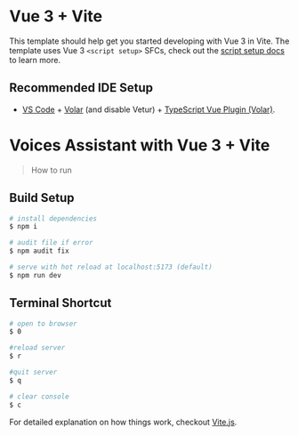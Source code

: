 # Vue 3 + Vite

This template should help get you started developing with Vue 3 in Vite. The template uses Vue 3 `<script setup>` SFCs, check out the [script setup docs](https://v3.vuejs.org/api/sfc-script-setup.html#sfc-script-setup) to learn more.

## Recommended IDE Setup

- [VS Code](https://code.visualstudio.com/) + [Volar](https://marketplace.visualstudio.com/items?itemName=Vue.volar) (and disable Vetur) + [TypeScript Vue Plugin (Volar)](https://marketplace.visualstudio.com/items?itemName=Vue.vscode-typescript-vue-plugin).

# Voices Assistant with Vue 3 + Vite

> How to run

## Build Setup

```bash
# install dependencies
$ npm i

# audit file if error
$ npm audit fix

# serve with hot reload at localhost:5173 (default)
$ npm run dev
```

## Terminal Shortcut
```bash
# open to browser
$ 0

#reload server
$ r

#quit server
$ q

# clear console
$ c
```

For detailed explanation on how things work, checkout [Vite.js](https://vitejs.dev/).